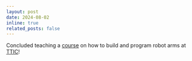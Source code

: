 ```yaml
---
layout: post
date: 2024-08-02
inline: true
related_posts: false
---
```


Concluded teaching a [course](projects/manipulation_course) on how to build and program robot arms at [TTIC](https://ttic.edu/)!
